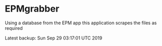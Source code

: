 # EPMgrabber
Using a database from the EPM app this application scrapes the files as required


Latest backup: Sun Sep 29 03:17:01 UTC 2019

